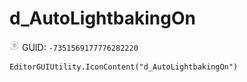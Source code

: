 # d_AutoLightbakingOn
![](/img/d_AutoLightbakingOn.png)
GUID: `-7351569177776282220`
```
EditorGUIUtility.IconContent("d_AutoLightbakingOn")
```
